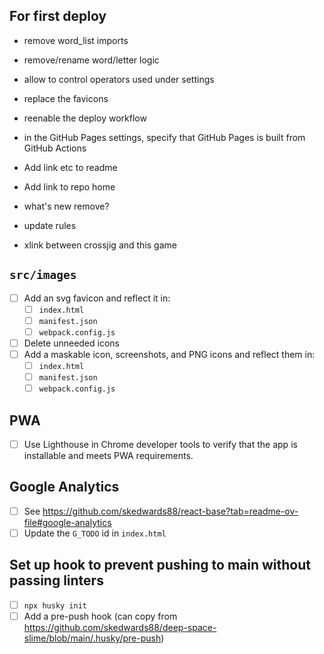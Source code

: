 
## For first deploy

- remove word_list imports
- remove/rename word/letter logic
- allow to control operators used under settings

- replace the favicons
- reenable the deploy workflow
- in the GitHub Pages settings, specify that GitHub Pages is built from GitHub Actions
- Add link etc to readme
- Add link to repo home
- what's new remove?
- update rules
- xlink between crossjig and this game

## `src/images`

- [ ] Add an svg favicon and reflect it in:
  - [ ] `index.html`
  - [ ] `manifest.json`
  - [ ] `webpack.config.js`
- [ ] Delete unneeded icons
- [ ] Add a maskable icon, screenshots, and PNG icons and reflect them in:
  - [ ] `index.html`
  - [ ] `manifest.json`
  - [ ] `webpack.config.js`

## PWA

- [ ] Use Lighthouse in Chrome developer tools to verify that the app is installable and meets PWA requirements.

## Google Analytics

- [ ] See https://github.com/skedwards88/react-base?tab=readme-ov-file#google-analytics
- [ ] Update the `G_TODO` id in `index.html`

## Set up hook to prevent pushing to main without passing linters

- [ ] `npx husky init`
- [ ] Add a pre-push hook (can copy from https://github.com/skedwards88/deep-space-slime/blob/main/.husky/pre-push)
